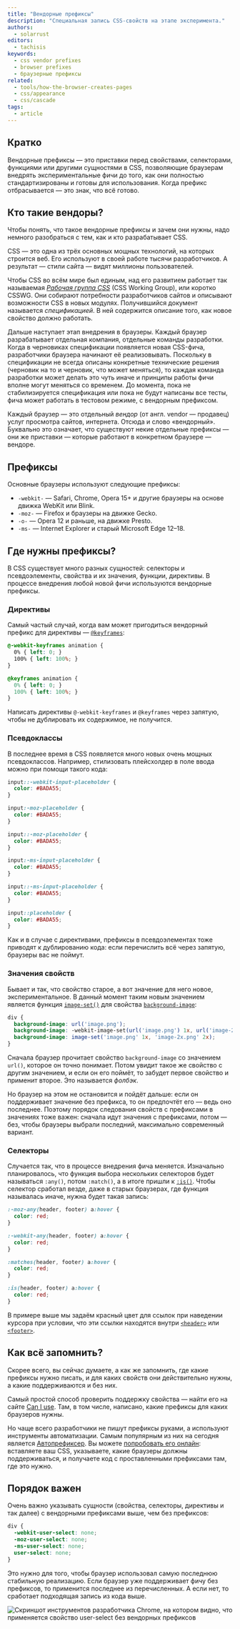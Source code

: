 ```yaml
---
title: "Вендорные префиксы"
description: "Специальная запись CSS-свойств на этапе эксперимента."
authors:
  - solarrust
editors:
  - tachisis
keywords:
  - css vendor prefixes
  - browser prefixes
  - браузерные префиксы
related:
  - tools/how-the-browser-creates-pages
  - css/appearance
  - css/cascade
tags:
  - article
---
```


## Кратко

Вендорные префиксы — это приставки перед свойствами, селекторами, функциями или другими сущностями в CSS, позволяющие браузерам внедрять экспериментальные фичи до того, как они полностью стандартизированы и готовы для использования. Когда префикс отбрасывается — это знак, что всё готово.

## Кто такие вендоры?

Чтобы понять, что такое вендорные префиксы и зачем они нужны, надо немного разобраться с тем, как и кто разрабатывает CSS.

CSS — это одна из трёх основных мощных технологий, на которых строится веб. Его используют в своей работе тысячи разработчиков. А результат — стили сайта — видят миллионы пользователей.

Чтобы CSS во всём мире был единым, над его развитием работает так называемая [_Рабочая группа CSS_](https://www.w3.org/wiki/CSSWG) (CSS Working Group), или коротко CSSWG. Они собирают потребности разработчиков сайтов и описывают возможности CSS в новых модулях. Получившийся документ называется _спецификацией_. В ней содержится описание того, как новое свойство должно работать.

Дальше наступает этап внедрения в браузеры. Каждый браузер разрабатывает отдельная компания, отдельные команды разработки. Когда в черновиках спецификации появляется новая CSS-фича, разработчики браузера начинают её реализовывать. Поскольку в спецификации не всегда описаны конкретные технические решения (черновик на то и черновик, что может меняться), то каждая команда разработки может делать это чуть иначе и принципы работы фичи вполне могут меняться со временем. До момента, пока не стабилизируется спецификация или пока не будут написаны все тесты, фича может работать в тестовом режиме, с вендорным префиксом.

Каждый браузер — это отдельный _вендор_ (от англ. vendor — продавец) услуг просмотра сайтов, интернета. Отсюда и слово «вендорный». Буквально это означает, что существуют некие отдельные префиксы — они же приставки — которые работают в конкретном браузере — вендоре.

## Префиксы

Основные браузеры используют следующие префиксы:

- `-webkit-` — Safari, Chrome, Opera 15+ и другие браузеры на основе движка WebKit или Blink.
- `-moz-` — Firefox и браузеры на движке Gecko.
- `-o-` — Opera 12 и раньше, на движке Presto.
- `-ms-` — Internet Explorer и старый Microsoft Edge 12–18.

## Где нужны префиксы?

В CSS существует много разных сущностей: селекторы и псевдоэлементы, свойства и их значения, функции, директивы. В процессе внедрения любой новой фичи используются вендорные префиксы.

### Директивы

Самый частый случай, когда вам может пригодиться вендорный префикс для директивы — [`@keyframes`](/css/keyframes/):

```css
@-webkit-keyframes animation {
  0% { left: 0; }
  100% { left: 100%; }
}

@keyframes animation {
  0% { left: 0; }
  100% { left: 100%; }
}
```

Написать директивы `@-webkit-keyframes` и `@keyframes` через запятую, чтобы не дублировать их содержимое, не получится.

### Псевдоклассы

В последнее время в CSS появляется много новых очень мощных псевдоклассов. Например, стилизовать плейсхолдер в поле ввода можно при помощи такого кода:

```css
input::-webkit-input-placeholder {
  color: #BADA55;
}

input:-moz-placeholder {
  color: #BADA55;
}

input::-moz-placeholder {
  color: #BADA55;
}

input:-ms-input-placeholder {
  color: #BADA55;
}

input::-ms-input-placeholder {
  color: #BADA55;
}

input::placeholder {
  color: #BADA55;
}
```

Как и в случае с директивами, префиксы в псевдоэлементах тоже приводят к дублированию кода: если перечислить всё через запятую, браузеры вас не поймут.

### Значения свойств

Бывает и так, что свойство старое, а вот значение для него новое, экспериментальное. В данный момент таким новым значением является функция [`image-set()`](/css/image-set/) для свойства [`background-image`](/css/background-image/):

```css
div {
  background-image: url('image.png');
  background-image: -webkit-image-set(url('image.png') 1x, url('image-2x.png') 2x);
  background-image: image-set('image.png' 1x, 'image-2x.png' 2x);
}
```

Сначала браузер прочитает свойство `background-image` со значением `url()`, которое он точно понимает. Потом увидит такое же свойство с другим значением, и если он его поймёт, то забудет первое свойство и применит второе. Это называется _фолбэк_.

Но браузер на этом не остановится и пойдёт дальше: если он поддерживает значение без префикса, то он предпочтёт его — ведь оно последнее. Поэтому порядок следования свойств с префиксами в значениях тоже важен: сначала идут значения с префиксами, потом — без, чтобы браузеры выбрали последний, максимально современный вариант.

### Селекторы

Случается так, что в процессе внедрения фича меняется. Изначально планировалось, что функция выбора нескольких селекторов будет называться `:any()`, потом `:match()`, а в итоге пришли к [`:is()`](/css/is/). Чтобы селектор сработал везде, даже в старых браузерах, где функция называлась иначе, нужна будет такая запись:

```css
:-moz-any(header, footer) a:hover {
  color: red;
}

:-webkit-any(header, footer) a:hover {
  color: red;
}

:matches(header, footer) a:hover {
  color: red;
}

:is(header, footer) a:hover {
  color: red;
}
```

В примере выше мы задаём красный цвет для ссылок при наведении курсора при условии, что эти ссылки находятся внутри [`<header>`](/html/header/) или [`<footer>`](/html/footer/).

## Как всё запомнить?

Скорее всего, вы сейчас думаете, а как же запомнить, где какие префиксы нужно писать, и для каких свойств они действительно нужны, а какие поддерживаются и без них.

Самый простой способ проверить поддержку свойства — найти его на сайте [Can I use](https://caniuse.com). Там, в том числе, написано, какие префиксы для каких браузеров нужны.

Но чаще всего разработчики не пишут префиксы руками, а используют инструменты автоматизации. Самым популярным из них на сегодня является [Автопрефиксер](https://github.com/postcss/autoprefixer). Вы можете [попробовать его онлайн](https://autoprefixer.github.io/ru/): вставляете ваш CSS, указываете, какие браузеры должны поддерживаться, и получаете код с проставленными префиксами там, где это нужно.

## Порядок важен

Очень важно указывать сущности (свойства, селекторы, директивы и так далее) с вендорными префиксами выше, чем без префиксов:

```css
div {
  -webkit-user-select: none;
  -moz-user-select: none;
  -ms-user-select: none;
  user-select: none;
}
```

Это нужно для того, чтобы браузер использовал самую последнюю стабильную реализацию. Если браузер уже поддерживает фичу без префиксов, то применится последнее из перечисленных. А если нет, то сработает подходящая запись из кода выше.

![Скриншот инструментов разработчика Chrome, на котором видно, что применяется свойство user-select без вендорных префиксов](images/vendor-prefixe-example.png)

